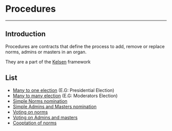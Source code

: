 # Procedures
---
## Introduction
Procedures are contracts that define the process to add, remove or replace norms, admins or masters in an organ.

They are a part of the [Kelsen](00_Kelsen.md) framework 

## List
* [Many to one election](02_01_cyclicalManyToOneElectionProcedure.md) (E.G: Presidential Election)
* [Many to many election](02_02_cyclicalManyToManyElectionProcedure.md) (E.G: Moderators Election)
* [Simple Norms nomination](02_03_simpleNormNominationProcedure.md)
* [Simple Admins and Masters nomination](02_04_simpleAdminsAndMasterNominationProcedure.md)
* [Voting on norms](02_05_voteOnNormsProcedure.md)
* [Voting on Admins and masters](02_06_voteOnAdminsAndMastersProcedure.md)
* [Cooptation of norms](02_07_normsCooptationProcedure.md)
